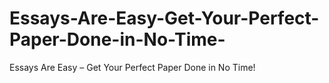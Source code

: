 # Essays-Are-Easy-Get-Your-Perfect-Paper-Done-in-No-Time-
Essays Are Easy – Get Your Perfect Paper Done in No Time!
